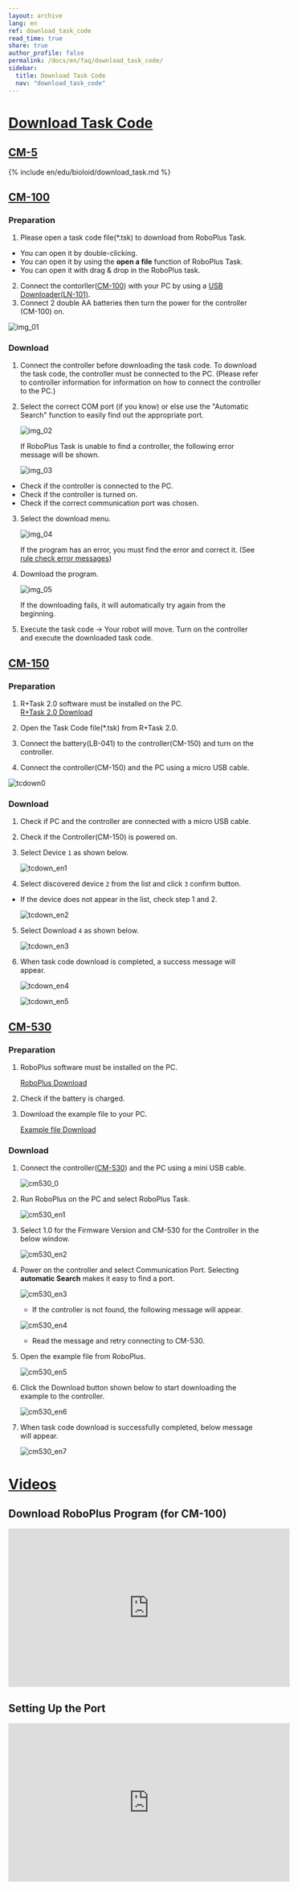 ```yaml
---
layout: archive
lang: en
ref: download_task_code
read_time: true
share: true
author_profile: false
permalink: /docs/en/faq/download_task_code/
sidebar:
  title: Download Task Code
  nav: "download_task_code"
---
```


# [Download Task Code](#download-task-code)

## [CM-5](#cm-5)

{% include en/edu/bioloid/download_task.md %}

## [CM-100](#cm-100)

### Preparation
1. Please open a task code file(\*.tsk) to download from RoboPlus Task.
  - You can open it by double-clicking.
  - You can open it by using the **open a file** function of RoboPlus Task.
  - You can open it with drag & drop in the RoboPlus task.

2. Connect the contorller([CM-100]) with your PC by using a [USB Downloader(LN-101)].
3. Connect 2 double AA batteries then turn the power for the controller (CM-100) on.

  ![img_01][img_01]

### Download

1. Connect the controller before downloading the task code. To download the task code, the controller must be connected to the PC. (Please refer to controller information for information on how to connect the controller to the PC.)

2. Select the correct COM port (if you know) or else use the "Automatic Search" function  to easily find out the appropriate port.

    ![img_02][img_02]

    If RoboPlus Task is unable to find a controller, the following error message will be shown.

    ![img_03][img_03]

  - Check if the controller is connected to the PC.
  - Check if the controller is turned on.
  - Check if the correct communication port was chosen.

3. Select the download menu.

    ![img_04][img_04]

    If the program has an error, you must find the error and correct it. (See [rule check error messages])

4. Download the program.

    ![img_05][img_05]

    If the downloading fails, it will automatically try again from the beginning.

5. Execute the task code -> Your robot will move. Turn on the controller and execute the downloaded task code.

## [CM-150](#cm-150)

### Preparation
1. R+Task 2.0 software must be installed on the PC.  
   [R+Task 2.0 Download]

2. Open the Task Code file(\*.tsk) from R+Task 2.0.

3. Connect the battery(LB-041) to the controller(CM-150) and turn on the controller.

4. Connect the controller(CM-150) and the PC using a micro USB cable.

  ![tcdown0][tcdown0]

### Download
1. Check if PC and the controller are connected with a micro USB cable.

2. Check if the Controller(CM-150) is powered on.

3. Select Device `1` as shown below.

    ![tcdown_en1][tcdown_en1]

4. Select discovered device `2` from the list and click `3` confirm button.
  - If the device does not appear in the list, check step 1 and 2.

    ![tcdown_en2][tcdown_en2]

5. Select Download `4` as shown below.

    ![tcdown_en3][tcdown_en3]

6. When task code download is completed, a success message will appear.

    ![tcdown_en4][tcdown_en4]

    ![tcdown_en5][tcdown_en5]


## [CM-530](#cm-530)

### Preparation

1. RoboPlus software must be installed on the PC.

   [RoboPlus Download]

2. Check if the battery is charged.

3. Download the example file to your PC.

   [Example file Download]


### Download

1. Connect the controller([CM-530]) and the PC using a mini USB cable.

    ![cm530_0][cm530_0]

2. Run RoboPlus on the PC and select RoboPlus Task.

    ![cm530_en1][cm530_en1]

3. Select 1.0 for the Firmware Version and CM-530 for the Controller in the below window.

    ![cm530_en2][cm530_en2]

4. Power on the controller and select Communication Port. Selecting **automatic Search** makes it easy to find a port.

    ![cm530_en3][cm530_en3]

    - If the controller is not found, the following message will appear.

    ![cm530_en4][cm530_en4]

    - Read the message and retry connecting to CM-530.

5. Open the example file from RoboPlus.

   ![cm530_en5][cm530_en5]

6. Click the Download button shown below to start downloading the example to the controller.

   ![cm530_en6][cm530_en6]

7. When task code download is successfully completed, below message will appear.

   ![cm530_en7][cm530_en7]


# [Videos](#videos)

## Download RoboPlus Program (for CM-100)

<iframe width="560" height="315" src="https://www.youtube.com/embed/3mDP9BW-Q0E" frameborder="0" allowfullscreen></iframe>

## Setting Up the Port

<iframe width="560" height="315" src="https://www.youtube.com/embed/UlD4C1XMsgo" frameborder="0" allowfullscreen></iframe>

[CM-100]: /docs/en/parts/controller/cm-100/
[CM-150]: /docs/en/parts/controller/cm-150/
[CM-530]: /docs/en/parts/controller/cm-530/
[USB Downloader(LN-101)]: /docs/en/parts/interface/ln-101/
[rule check error messages]: /docs/en/software/rplus1/task/task_misc/#rule-check
[R+Task 2.0 Download]: http://en.robotis.com/service/downloadpage.php?ca_id=10
[RoboPlus Download]: http://en.robotis.com/service/downloadpage.php?ca_id=10
[Example file Download]: /docs/en/edu/bioloid/stem/#download

[img_01]: /assets/images/edu/task_download_01.jpg
[img_02]: /assets/images/edu/task_download_02.png
[img_03]: /assets/images/edu/task_download_03.png
[img_04]: /assets/images/edu/task_download_04.png
[img_05]: /assets/images/edu/task_download_05.png
[tcdown0]: /assets/images/faq/tcdown0.jpg
[tcdown_en1]: /assets/images/faq/tcdown_en1.jpg
[tcdown_en2]: /assets/images/faq/tcdown_en2.jpg
[tcdown_en3]: /assets/images/faq/tcdown_en3.jpg
[tcdown_en4]: /assets/images/faq/tcdown_en4.jpg
[tcdown_en5]: /assets/images/faq/tcdown_en5.jpg
[cm530_0]: /assets/images/faq/cm530_0.png
[cm530_en1]: /assets/images/faq/cm530_en1.png
[cm530_en2]: /assets/images/faq/cm530_en2.png
[cm530_en3]: /assets/images/faq/cm530_en3.png
[cm530_en4]: /assets/images/faq/cm530_en4.png
[cm530_en5]: /assets/images/faq/cm530_en5.png
[cm530_en6]: /assets/images/faq/cm530_en6.png
[cm530_en7]: /assets/images/faq/cm530_en7.png
